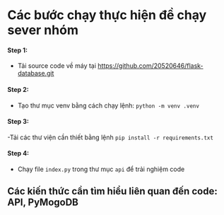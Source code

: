 # Các bước chạy thực hiện đề chạy sever nhóm
#### **Step 1:** 
- Tải source code về máy tại https://github.com/20520646/flask-database.git
#### **Step 2:** 
- Tạo thư mục venv bằng cách chạy lệnh: `python -m venv .venv`
#### **Step 3:** 
-Tải các thư viện cần thiết bằng lệnh `pip install -r requirements.txt`
#### **Step 4:** 
- Chạy file `index.py` trong thư mục `api` để trải nghiệm code
## Các kiến thức cần tìm hiểu liên quan đến code: API, PyMogoDB
